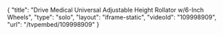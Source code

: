 {
    "title": "Drive Medical Universal Adjustable Height Rollator w\/6-Inch Wheels",
    "type": "solo",
    "layout": "iframe-static",
    "videoId": "109998909",
    "url": "\/tvpembed\/109998909"
}